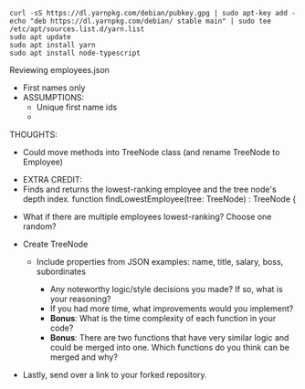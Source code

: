 
```
curl -sS https://dl.yarnpkg.com/debian/pubkey.gpg | sudo apt-key add -
echo "deb https://dl.yarnpkg.com/debian/ stable main" | sudo tee /etc/apt/sources.list.d/yarn.list
sudo apt update
sudo apt install yarn
sudo apt install node-typescript
```

Reviewing employees.json
- First names only
- ASSUMPTIONS:
  - Unique first name ids
  - 

THOUGHTS:
- Could move methods into TreeNode class (and rename TreeNode to Employee)

 * EXTRA CREDIT:
 * Finds and returns the lowest-ranking employee and the tree node's depth index.
function findLowestEmployee(tree: TreeNode) : TreeNode {

  - What if there are multiple employees lowest-ranking?  Choose one random?

* Create TreeNode
  * Include properties from JSON examples: name, title, salary, boss, subordinates

    -   Any noteworthy logic/style decisions you made? If so, what is your reasoning?
    -   If you had more time, what improvements would you implement?
    -   **Bonus**: What is the time complexity of each function in your code?
    -   **Bonus**: There are two functions that have very similar logic and could be merged into one. Which functions do you think can be merged and why?
-   Lastly, send over a link to your forked repository.
